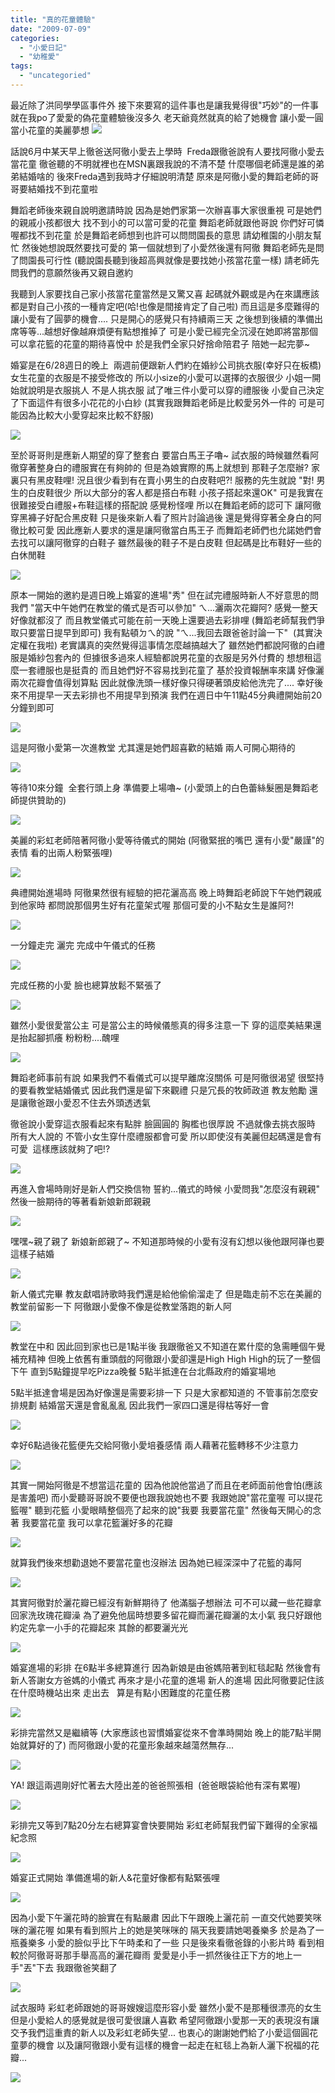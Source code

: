 ```yaml
---
title: "真的花童體驗"
date: "2009-07-09"
categories: 
  - "小愛日記"
  - "幼稚愛"
tags: 
  - "uncategoried"
---
```


最近除了洪同學學區事件外 接下來要寫的這件事也是讓我覺得很"巧妙"的一件事 就在我po了愛愛的偽花童體驗後沒多久 老天爺竟然就真的給了她機會 讓小愛一圓當小花童的美麗夢想 ![](images/3692029157_6d06fcbbfe.jpg)

話說6月中某天早上徹爸送阿徹小愛去上學時  Freda跟徹爸說有人要找阿徹小愛去當花童 徹爸聽的不明就裡也在MSN裏跟我說的不清不楚 什麼哪個老師還是誰的弟弟結婚啥的 後來Freda遇到我時才仔細說明清楚 原來是阿徹小愛的舞蹈老師的哥哥要結婚找不到花童啦

舞蹈老師後來親自說明邀請時說 因為是她們家第一次辦喜事大家很重視 可是她們的親戚小孩都很大 找不到小的可以當可愛的花童 舞蹈老師就跟他哥說 你們好可憐喔都找不到花童 於是舞蹈老師想到也許可以問問園長的意思 請幼稚園的小朋友幫忙 然後她想說既然要找可愛的 第一個就想到了小愛然後還有阿徹 舞蹈老師先是問了問園長可行性 (聽說園長聽到後超高興就像是要找她小孩當花童一樣) 請老師先問我們的意願然後再又親自邀約

我聽到人家要找自己家小孩當花童當然是又驚又喜 起碼就外觀或是內在來講應該都是對自己小孩的一種肯定吧(哈!也像是間接肯定了自己啦) 而且這是多麼難得的讓小愛有了圓夢的機會.... 只是開心的感覺只有持續兩三天 之後想到後續的準備出席等等...越想好像越麻煩便有點想推掉了 可是小愛已經完全沉浸在她即將當那個可以拿花籃的花童的期待喜悅中 於是我們全家只好捨命陪君子 陪她一起完夢~

婚宴是在6/28週日的晚上  兩週前便跟新人們約在婚紗公司挑衣服(幸好只在板橋) 女生花童的衣服是不接受修改的 所以小size的小愛可以選擇的衣服很少 小姐一開始就說明是衣服挑人 不是人挑衣服 試了唯三件小愛可以穿的禮服後 小愛自己決定了下面這件有很多小花花的小白紗 (其實我跟舞蹈老師是比較愛另外一件的 可是可能因為比較大小愛穿起來比較不舒服)

![](images/3692034617_a5e6a23757.jpg)

至於哥哥則是應新人期望的穿了整套白 要當白馬王子嚕~ 試衣服的時候雖然看阿徹穿著整身白的禮服實在有夠帥的 但是為娘實際的馬上就想到 那鞋子怎麼辦? 家裏只有黑皮鞋哩! 況且很少看到有在賣小男生的白皮鞋吧?! 服務的先生就說 "對! 男生的白皮鞋很少 所以大部分的客人都是搭白布鞋 小孩子搭起來還OK" 可是我實在很難接受白禮服+布鞋這樣的搭配說 感覺粉怪哩 所以在舞蹈老師的認可下 讓阿徹穿黑褲子好配合黑皮鞋 只是後來新人看了照片討論過後 還是覺得穿著全身白的阿徹比較可愛 因此應新人要求的還是讓阿徹當白馬王子 而舞蹈老師們也允諾她們會去找可以讓阿徹穿的白鞋子 雖然最後的鞋子不是白皮鞋 但起碼是比布鞋好一些的白休閒鞋

![](images/3692837368_a54f84cddd.jpg)

原本一開始的邀約是週日晚上婚宴的進場"秀" 但在試完禮服時新人不好意思的問我們 "當天中午她們在教堂的儀式是否可以參加" ㄟ...灑兩次花瓣阿? 感覺一整天好像就都沒了 而且教堂儀式可能在前一天晚上還要過去彩排哩 (舞蹈老師幫我們爭取只要當日提早到即可) 我有點頓ㄉㄟ的說 "ㄟ...我回去跟爸爸討論一下"  (其實決定權在我啦) 老實講真的突然覺得這事情怎麼越搞越大了 雖然她們都說阿徹的白禮服是婚紗包套內的 但據很多過來人經驗都說男花童的衣服是另外付費的 想想租這麼一套禮服也是挺貴的 而且她們好不容易找到花童了 基於投資報酬率來講 好像灑兩次花瓣會值得划算點 因此就像洗頭一樣好像只得硬著頭皮給他洗完了.... 幸好後來不用提早一天去彩排也不用提早到預演 我們在週日中午11點45分典禮開始前20分鐘到即可

![](images/3692836830_e6cc5eb97c.jpg)

這是阿徹小愛第一次進教堂 尤其還是她們超喜歡的結婚 兩人可開心期待的

![](images/3692836556_6da73c1079.jpg)

等待10來分鐘  全套行頭上身 準備要上場嚕~ (小愛頭上的白色蕾絲髮圈是舞蹈老師提供贊助的)

![](images/3692835840_a79837009e.jpg)

美麗的彩虹老師陪著阿徹小愛等待儀式的開始 (阿徹緊抿的嘴巴 還有小愛"嚴謹"的表情 看的出兩人粉緊張哩)

![](images/3692835222_ea534ab032.jpg)

典禮開始進場時 阿徹果然很有經驗的把花灑高高 晚上時舞蹈老師說下午她們親戚到他家時 都問說那個男生好有花童架式喔 那個可愛的小不點女生是誰阿?!

![](images/3692835014_b9451972a4.jpg)

一分鐘走完 灑完 完成中午儀式的任務

![](images/3692833132_cce3928bb5.jpg)

完成任務的小愛 臉也總算放鬆不緊張了

![](images/3692030805_ac91b440b3.jpg)

雖然小愛很愛當公主 可是當公主的時候儀態真的得多注意一下 穿的這麼美結果還是抬起腳抓癢 粉粉粉....醜哩

![](images/3692832722_0d4d80c39f.jpg)

舞蹈老師事前有說 如果我們不看儀式可以提早離席沒關係 可是阿徹很渴望 很堅持的要看教堂結婚儀式 因此我們還是留下來觀禮 只是冗長的牧師政道 教友勉勵 還是讓徹爸跟小愛忍不住去外頭透透氣

徹爸說小愛穿這衣服看起來有點胖 臉圓圓的 胸檻也很厚說 不過就像去挑衣服時 所有大人說的 不管小女生穿什麼禮服都會可愛 所以即使沒有美麗但起碼還是會有可愛  這樣應該就夠了吧!?

![](images/3692831618_132b5df9b0.jpg)

再進入會場時剛好是新人們交換信物 誓約...儀式的時候 小愛問我"怎麼沒有親親"  然後一臉期待的等著看新娘新郎親親

![](images/3692027707_71d54de752.jpg)

嘿嘿~親了親了 新娘新郎親了~ 不知道那時候的小愛有沒有幻想以後他跟阿嵂也要這樣子結婚

![](images/3692830528_df0e8cbec8.jpg)

新人儀式完畢 教友獻唱詩歌時我們還是給他偷偷溜走了 但是臨走前不忘在美麗的教堂前留影一下 阿徹跟小愛像不像是從教堂落跑的新人阿

![](images/3692830184_45c9b9daf0.jpg)

教堂在中和 因此回到家也已是1點半後 我跟徹爸又不知道在累什麼的急需睡個午覺補充精神 但晚上依舊有重頭戲的阿徹跟小愛卻還是High High High的玩了一整個下午 直到5點鐘提早吃Pizza晚餐 5點半抵達在台北縣政府的婚宴場地

5點半抵達會場是因為好像還是需要彩排一下 只是大家都知道的 不管事前怎麼安排規劃 結婚當天還是會亂亂亂 因此我們一家四口還是得枯等好一會

![](images/3692026585_bd2373435d.jpg)

幸好6點過後花籃便先交給阿徹小愛培養感情 兩人藉著花籃轉移不少注意力

![](images/3692828590_acd4f1a1ac.jpg)

其實一開始阿徹是不想當這花童的 因為他說他當過了而且在老師面前他會怕(應該是害羞吧) 而小愛聽哥哥說不要便也跟我說她也不要 我跟她說"當花童喔 可以提花籃喔" 聽到花籃 小愛眼睛整個亮了起來的說"我要 我要當花童" 然後每天開心的念著 我要當花童 我可以拿花籃灑好多的花瓣

![](images/3692025413_852f9c4851.jpg)

就算我們後來想勸退她不要當花童也沒辦法 因為她已經深深中了花籃的毒阿

![](images/3692827770_00c743f6c9.jpg)

其實阿徹對於灑花瓣已經沒有新鮮期待了 他滿腦子想辦法 可不可以藏一些花瓣拿回家洗玫瑰花瓣澡 為了避免他屆時想要多留花瓣而灑花瓣灑的太小氣 我只好跟他約定先拿一小手的花瓣起來 其餘的都要灑光光

![](images/3692023825_b33af07e2d.jpg)

婚宴進場的彩排 在6點半多總算進行 因為新娘是由爸媽陪著到紅毯起點 然後會有新人答謝女方爸媽的小儀式 再來才是小花童的進場 新人的進場 因此阿徹要記住該在什麼時機站出來 走出去   算是有點小困難度的花童任務

![](images/3692023079_681768ecfd.jpg)

彩排完當然又是繼續等 (大家應該也習慣婚宴從來不會準時開始 晚上的能7點半開始就算好的了) 而阿徹跟小愛的花童形象越來越蕩然無存...

![](images/3692825108_2f33720292.jpg)

YA! 跟這兩週剛好忙著去大陸出差的爸爸照張相  (爸爸眼袋給他有深有累喔)

![](images/3692824066_2cd1f76467.jpg)

彩排完又等到7點20分左右總算宴會快要開始 彩虹老師幫我們留下難得的全家福紀念照

![](images/3692020031_e6f7af38c5.jpg)

婚宴正式開始 準備進場的新人&花童好像都有點緊張哩

![](images/3692822126_29b58b9bef.jpg)

因為小愛下午灑花時的臉實在有點嚴肅 因此下午跟晚上灑花前 一直交代她要笑咪咪的灑花喔 如果有看到照片上的她是笑咪咪的 隔天我要請她喝養樂多 於是為了一瓶養樂多 小愛的臉似乎比下午時柔和了一些 只是後來看徹爸錄的小影片時 看到相較於阿徹哥哥那手舉高高的灑花瓣雨 愛愛是小手一抓然後往正下方的地上一手"丟"下去 我跟徹爸笑翻了

![](images/3692018523_350b668643.jpg)

試衣服時 彩虹老師跟她的哥哥嫂嫂這麼形容小愛 雖然小愛不是那種很漂亮的女生 但是小愛給人的感覺就是很可愛很讓人喜歡 希望阿徹跟小愛那一天的表現沒有讓交予我們這重責的新人以及彩虹老師失望... 也衷心的謝謝她們給了小愛這個圓花童夢的機會 以及讓阿徹跟小愛有這樣的機會一起走在紅毯上為新人灑下祝福的花瓣...

![](images/3692821468_83504b4956.jpg)
